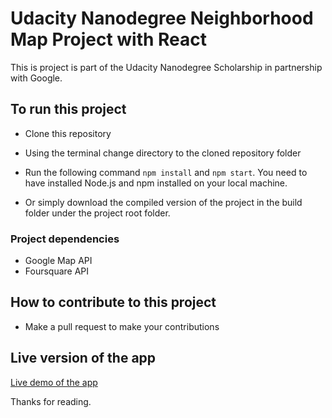 # Udacity Nanodegree Neighborhood Map Project with React

This is project is part of the Udacity Nanodegree Scholarship in partnership with Google.

## To run this project

- Clone this repository

- Using the terminal change directory to the cloned repository folder

- Run the following command `npm install` and `npm start`. You need to have installed Node.js and npm installed on your local machine.

- Or simply download the compiled version of the project in the build folder under the project root folder.

### Project dependencies

- Google Map API
- Foursquare API

## How to contribute to this project

- Make a pull request to make your contributions

## Live version of the app

[Live demo of the app](https://eb-africanresto.netlify.com/)

Thanks for reading.